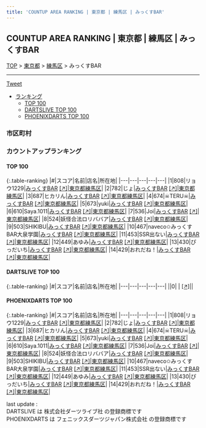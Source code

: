```yaml
---
title: 'COUNTUP AREA RANKING | 東京都 | 練馬区 | みっくすBAR'
---
```

## COUNTUP AREA RANKING | 東京都 | 練馬区 | みっくすBAR

[TOP](/darts/rank/) > [東京都](/darts/rank/東京都/) > [練馬区](/darts/rank/東京都/練馬区/) > みっくすBAR

___

<a href="https://twitter.com/share?ref_src=twsrc%5Etfw" data-text="COUNTUP AREA RANKING | 東京都練馬区みっくすBAR" class="twitter-share-button" data-hashtags="DARTSLIVE,PHOENIXDARTS,darts,ダーツ" data-show-count="false">Tweet</a>

* [ランキング](#カウントアップランキング)
    * [TOP 100](#top-100)
    * [DARTSLIVE TOP 100](#dartslive-top-100)
    * [PHOENIXDARTS TOP 100](#phoenixdarts-top-100)

### 市区町村

<ul>

</ul>

### カウントアップランキング

#### TOP 100



{:.table-ranking}
|#|スコア|名前|店名|所在地|
|---|---|---|---|---|
|1|808|<span class="rank-name-pd">リョウ1229</span>|<a href="/darts/rank/shops/81496.html">みっくすBAR</a> <a href="https://vs.phoenixdarts.com/jp/shop/shopDetailInfo/s_81496?s_seq=81496">[↗]</a>|<a href="/darts/rank/東京都/練馬区">東京都練馬区</a>|
|2|782|<span class="rank-name-pd">じょ</span>|<a href="/darts/rank/shops/81496.html">みっくすBAR</a> <a href="https://vs.phoenixdarts.com/jp/shop/shopDetailInfo/s_81496?s_seq=81496">[↗]</a>|<a href="/darts/rank/東京都/練馬区">東京都練馬区</a>|
|3|687|<span class="rank-name-pd">ヒカリん</span>|<a href="/darts/rank/shops/81496.html">みっくすBAR</a> <a href="https://vs.phoenixdarts.com/jp/shop/shopDetailInfo/s_81496?s_seq=81496">[↗]</a>|<a href="/darts/rank/東京都/練馬区">東京都練馬区</a>|
|4|674|<span class="rank-name-pd">☠TERU☠</span>|<a href="/darts/rank/shops/81496.html">みっくすBAR</a> <a href="https://vs.phoenixdarts.com/jp/shop/shopDetailInfo/s_81496?s_seq=81496">[↗]</a>|<a href="/darts/rank/東京都/練馬区">東京都練馬区</a>|
|5|673|<span class="rank-name-pd">yuki</span>|<a href="/darts/rank/shops/81496.html">みっくすBAR</a> <a href="https://vs.phoenixdarts.com/jp/shop/shopDetailInfo/s_81496?s_seq=81496">[↗]</a>|<a href="/darts/rank/東京都/練馬区">東京都練馬区</a>|
|6|610|<span class="rank-name-pd">Saya.1011</span>|<a href="/darts/rank/shops/81496.html">みっくすBAR</a> <a href="https://vs.phoenixdarts.com/jp/shop/shopDetailInfo/s_81496?s_seq=81496">[↗]</a>|<a href="/darts/rank/東京都/練馬区">東京都練馬区</a>|
|7|536|<span class="rank-name-pd">Joi</span>|<a href="/darts/rank/shops/81496.html">みっくすBAR</a> <a href="https://vs.phoenixdarts.com/jp/shop/shopDetailInfo/s_81496?s_seq=81496">[↗]</a>|<a href="/darts/rank/東京都/練馬区">東京都練馬区</a>|
|8|524|<span class="rank-name-pd">妖怪合法ロリババア</span>|<a href="/darts/rank/shops/81496.html">みっくすBAR</a> <a href="https://vs.phoenixdarts.com/jp/shop/shopDetailInfo/s_81496?s_seq=81496">[↗]</a>|<a href="/darts/rank/東京都/練馬区">東京都練馬区</a>|
|9|503|<span class="rank-name-pd">SHIKIBU</span>|<a href="/darts/rank/shops/81496.html">みっくすBAR</a> <a href="https://vs.phoenixdarts.com/jp/shop/shopDetailInfo/s_81496?s_seq=81496">[↗]</a>|<a href="/darts/rank/東京都/練馬区">東京都練馬区</a>|
|10|467|<span class="rank-name-pd">naveco✩みっくすBAR大泉学園</span>|<a href="/darts/rank/shops/81496.html">みっくすBAR</a> <a href="https://vs.phoenixdarts.com/jp/shop/shopDetailInfo/s_81496?s_seq=81496">[↗]</a>|<a href="/darts/rank/東京都/練馬区">東京都練馬区</a>|
|11|453|<span class="rank-name-pd">SSR出ない</span>|<a href="/darts/rank/shops/81496.html">みっくすBAR</a> <a href="https://vs.phoenixdarts.com/jp/shop/shopDetailInfo/s_81496?s_seq=81496">[↗]</a>|<a href="/darts/rank/東京都/練馬区">東京都練馬区</a>|
|12|449|<span class="rank-name-pd">あゆみ</span>|<a href="/darts/rank/shops/81496.html">みっくすBAR</a> <a href="https://vs.phoenixdarts.com/jp/shop/shopDetailInfo/s_81496?s_seq=81496">[↗]</a>|<a href="/darts/rank/東京都/練馬区">東京都練馬区</a>|
|13|430|<span class="rank-name-pd">ぴっだいち</span>|<a href="/darts/rank/shops/81496.html">みっくすBAR</a> <a href="https://vs.phoenixdarts.com/jp/shop/shopDetailInfo/s_81496?s_seq=81496">[↗]</a>|<a href="/darts/rank/東京都/練馬区">東京都練馬区</a>|
|14|429|<span class="rank-name-pd">おれだね！</span>|<a href="/darts/rank/shops/81496.html">みっくすBAR</a> <a href="https://vs.phoenixdarts.com/jp/shop/shopDetailInfo/s_81496?s_seq=81496">[↗]</a>|<a href="/darts/rank/東京都/練馬区">東京都練馬区</a>|


#### DARTSLIVE TOP 100



{:.table-ranking}
|#|スコア|名前|店名|所在地|
|---|---|---|---|---|
||0|<span class="rank-name-dl"> </span>|<a href="/darts/rank/shops/.html"></a> <a href="">[↗]</a>|<a href="/darts/rank//"></a>|


#### PHOENIXDARTS TOP 100



{:.table-ranking}
|#|スコア|名前|店名|所在地|
|---|---|---|---|---|
|1|808|<span class="rank-name-pd">リョウ1229</span>|<a href="/darts/rank/shops/81496.html">みっくすBAR</a> <a href="https://vs.phoenixdarts.com/jp/shop/shopDetailInfo/s_81496?s_seq=81496">[↗]</a>|<a href="/darts/rank/東京都/練馬区">東京都練馬区</a>|
|2|782|<span class="rank-name-pd">じょ</span>|<a href="/darts/rank/shops/81496.html">みっくすBAR</a> <a href="https://vs.phoenixdarts.com/jp/shop/shopDetailInfo/s_81496?s_seq=81496">[↗]</a>|<a href="/darts/rank/東京都/練馬区">東京都練馬区</a>|
|3|687|<span class="rank-name-pd">ヒカリん</span>|<a href="/darts/rank/shops/81496.html">みっくすBAR</a> <a href="https://vs.phoenixdarts.com/jp/shop/shopDetailInfo/s_81496?s_seq=81496">[↗]</a>|<a href="/darts/rank/東京都/練馬区">東京都練馬区</a>|
|4|674|<span class="rank-name-pd">☠TERU☠</span>|<a href="/darts/rank/shops/81496.html">みっくすBAR</a> <a href="https://vs.phoenixdarts.com/jp/shop/shopDetailInfo/s_81496?s_seq=81496">[↗]</a>|<a href="/darts/rank/東京都/練馬区">東京都練馬区</a>|
|5|673|<span class="rank-name-pd">yuki</span>|<a href="/darts/rank/shops/81496.html">みっくすBAR</a> <a href="https://vs.phoenixdarts.com/jp/shop/shopDetailInfo/s_81496?s_seq=81496">[↗]</a>|<a href="/darts/rank/東京都/練馬区">東京都練馬区</a>|
|6|610|<span class="rank-name-pd">Saya.1011</span>|<a href="/darts/rank/shops/81496.html">みっくすBAR</a> <a href="https://vs.phoenixdarts.com/jp/shop/shopDetailInfo/s_81496?s_seq=81496">[↗]</a>|<a href="/darts/rank/東京都/練馬区">東京都練馬区</a>|
|7|536|<span class="rank-name-pd">Joi</span>|<a href="/darts/rank/shops/81496.html">みっくすBAR</a> <a href="https://vs.phoenixdarts.com/jp/shop/shopDetailInfo/s_81496?s_seq=81496">[↗]</a>|<a href="/darts/rank/東京都/練馬区">東京都練馬区</a>|
|8|524|<span class="rank-name-pd">妖怪合法ロリババア</span>|<a href="/darts/rank/shops/81496.html">みっくすBAR</a> <a href="https://vs.phoenixdarts.com/jp/shop/shopDetailInfo/s_81496?s_seq=81496">[↗]</a>|<a href="/darts/rank/東京都/練馬区">東京都練馬区</a>|
|9|503|<span class="rank-name-pd">SHIKIBU</span>|<a href="/darts/rank/shops/81496.html">みっくすBAR</a> <a href="https://vs.phoenixdarts.com/jp/shop/shopDetailInfo/s_81496?s_seq=81496">[↗]</a>|<a href="/darts/rank/東京都/練馬区">東京都練馬区</a>|
|10|467|<span class="rank-name-pd">naveco✩みっくすBAR大泉学園</span>|<a href="/darts/rank/shops/81496.html">みっくすBAR</a> <a href="https://vs.phoenixdarts.com/jp/shop/shopDetailInfo/s_81496?s_seq=81496">[↗]</a>|<a href="/darts/rank/東京都/練馬区">東京都練馬区</a>|
|11|453|<span class="rank-name-pd">SSR出ない</span>|<a href="/darts/rank/shops/81496.html">みっくすBAR</a> <a href="https://vs.phoenixdarts.com/jp/shop/shopDetailInfo/s_81496?s_seq=81496">[↗]</a>|<a href="/darts/rank/東京都/練馬区">東京都練馬区</a>|
|12|449|<span class="rank-name-pd">あゆみ</span>|<a href="/darts/rank/shops/81496.html">みっくすBAR</a> <a href="https://vs.phoenixdarts.com/jp/shop/shopDetailInfo/s_81496?s_seq=81496">[↗]</a>|<a href="/darts/rank/東京都/練馬区">東京都練馬区</a>|
|13|430|<span class="rank-name-pd">ぴっだいち</span>|<a href="/darts/rank/shops/81496.html">みっくすBAR</a> <a href="https://vs.phoenixdarts.com/jp/shop/shopDetailInfo/s_81496?s_seq=81496">[↗]</a>|<a href="/darts/rank/東京都/練馬区">東京都練馬区</a>|
|14|429|<span class="rank-name-pd">おれだね！</span>|<a href="/darts/rank/shops/81496.html">みっくすBAR</a> <a href="https://vs.phoenixdarts.com/jp/shop/shopDetailInfo/s_81496?s_seq=81496">[↗]</a>|<a href="/darts/rank/東京都/練馬区">東京都練馬区</a>|


<div class="footer border-top border-gray-light mt-5 pt-3 text-right text-gray">
    last update : <span style="font-weight: italic" id="foot_last_modified"></span><br />
    DARTSLIVE は 株式会社ダーツライブ社 の登録商標です<br />
    PHOENIXDARTS は フェニックスダーツジャパン株式会社 の登録商標です<br />
</div>

<script src="https://cdnjs.cloudflare.com/ajax/libs/jquery.tablesorter/2.31.3/js/jquery.tablesorter.min.js" integrity="sha512-qzgd5cYSZcosqpzpn7zF2ZId8f/8CHmFKZ8j7mU4OUXTNRd5g+ZHBPsgKEwoqxCtdQvExE5LprwwPAgoicguNg==" crossorigin="anonymous" referrerpolicy="no-referrer"></script>
<link rel="stylesheet" href="https://cdnjs.cloudflare.com/ajax/libs/jquery.tablesorter/2.31.3/css/theme.default.min.css" integrity="sha512-wghhOJkjQX0Lh3NSWvNKeZ0ZpNn+SPVXX1Qyc9OCaogADktxrBiBdKGDoqVUOyhStvMBmJQ8ZdMHiR3wuEq8+w==" crossorigin="anonymous" referrerpolicy="no-referrer" />
<script>
$(function() {
    $(".table-ranking").tablesorter({sortList:[[0, 0]]});
    $("#foot_last_modified").text(formatDate(new Date(document.lastModified), 'yyyy-MM-dd HH:mm:ss'));
});
</script>

<script async src="https://platform.twitter.com/widgets.js" charset="utf-8"></script>
